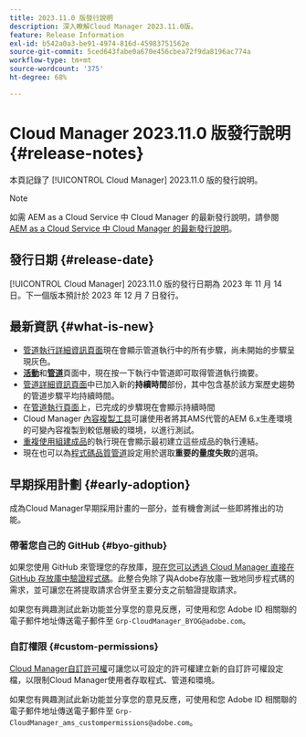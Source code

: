 ```yaml
---
title: 2023.11.0 版發行說明
description: 深入瞭解Cloud Manager 2023.11.0版。
feature: Release Information
exl-id: b542a0a3-be91-4974-816d-45983751562e
source-git-commit: 5ced643fabe0a670e456cbea72f9da8196ac774a
workflow-type: tm+mt
source-wordcount: '375'
ht-degree: 68%

---
```


# Cloud Manager 2023.11.0 版發行說明 {#release-notes}

本頁記錄了 [!UICONTROL Cloud Manager] 2023.11.0 版的發行說明。

>[!NOTE]
>
>如需 AEM as a Cloud Service 中 Cloud Manager 的最新發行說明，請參閱 [AEM as a Cloud Service 中 Cloud Manager 的最新發行說明](https://experienceleague.adobe.com/zh-hant/docs/experience-manager-cloud-service/content/release-notes/cloud-manager/current)。

## 發行日期 {#release-date}

[!UICONTROL Cloud Manager] 2023.11.0 版的發行日期為 2023 年 11 月 14 日。下一個版本預計於 2023 年 12 月 7 日發行。

## 最新資訊 {#what-is-new}

* [管道執行詳細資訊頁面](/help/using/managing-pipelines.md#view-details)現在會顯示管道執行中的所有步驟，尚未開始的步驟呈現灰色。
* **[活動](/help/using/managing-pipelines.md#activity)**&#x200B;和&#x200B;**[管道](/help/using/managing-pipelines.md#pipelines)**&#x200B;頁面中，現在按一下執行中管道即可取得管道執行摘要。
* [管道詳細資訊頁面](/help/using/managing-pipelines.md#view-details)中已加入新的&#x200B;**持續時間**&#x200B;部份，其中包含基於該方案歷史趨勢的管道步驟平均持續時間。
* 在[管道執行頁面](/help/using/managing-pipelines.md#activity-window)上，已完成的步驟現在會顯示持續時間
* Cloud Manager [內容複製工具](/help/using/content-copy.md)可讓使用者將其AMS代管的AEM 6.x生產環境的可變內容複製到較低層級的環境，以進行測試。
* [重複使用組建成品](/help/getting-started/project-setup.md#build-artifact-reuse)的執行現在會顯示最初建立這些成品的執行連結。
* 現在也可以為[程式碼品質管道](/help/using/non-production-pipelines.md)設定用於選取&#x200B;**重要的量度失敗**&#x200B;的選項。

## 早期採用計劃 {#early-adoption}

成為Cloud Manager早期採用計畫的一部分，並有機會測試一些即將推出的功能。

### 帶著您自己的 GitHub {#byo-github}

如果您使用 GitHub 來管理您的存放庫，[現在您可以透過 Cloud Manager 直接在 GitHub 存放庫中驗證程式碼](/help/managing-code/private-repositories.md)。此整合免除了與Adobe存放庫一致地同步程式碼的需求，並可讓您在將提取請求合併至主要分支之前驗證提取請求。

如果您有興趣測試此新功能並分享您的意見反應，可使用和您 Adobe ID 相關聯的電子郵件地址傳送電子郵件至 `Grp-CloudManager_BYOG@adobe.com`。

### 自訂權限 {#custom-permissions}

[Cloud Manager自訂許可權](/help/using/custom-permissions.md)可讓您以可設定的許可權建立新的自訂許可權設定檔，以限制Cloud Manager使用者存取程式、管道和環境。

如果您有興趣測試此新功能並分享您的意見反應，可使用和您 Adobe ID 相關聯的電子郵件地址傳送電子郵件至 `Grp-CloudManager_ams_custompermissions@adobe.com`。
